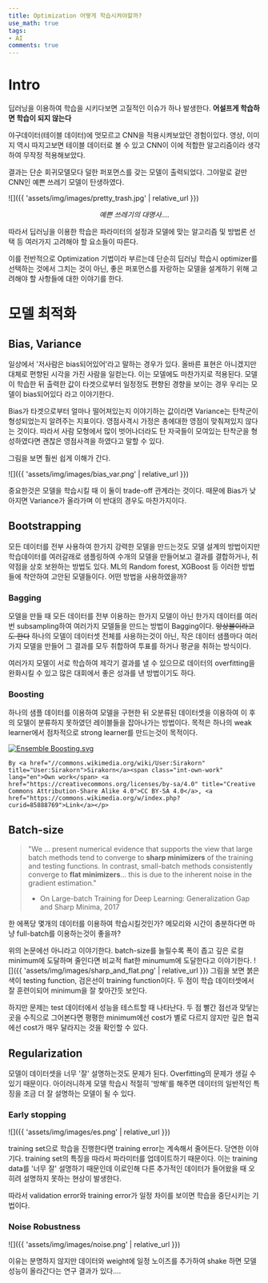 ```yaml
---
title: Optimization 어떻게 학습시켜야할까?
use_math: true
tags:
- AI
comments: true
---
```


# Intro
딥러닝을 이용하여 학습을 시키다보면 고질적인 이슈가 하나 발생한다.
**어설프게 학습하면 학습이 되지 않는다**

야구데이터(테이블 데이터)에 멋모르고 CNN을 적용시켜보았던 경험이있다.
영상, 이미지 역시 따지고보면 테이블 데이터로 볼 수 있고 CNN이 이에 적합한 알고리즘이라 생각하여 무작정 적용해보았다.

결과는 단순 회귀모델모다 덜한 퍼포먼스를 갖는 모델이 출력되었다.
그야말로 겉만 CNN인 예쁜 쓰레기 모델이 탄생하였다.

![]({{ 'assets/img/images/pretty_trash.jpg' | relative_url }})



<center><em>예쁜 쓰레기의 대명사.... </em></center>

따라서 딥러닝을 이용한 학습은 파라미터의 설정과 모델에 맞는 알고리즘 및 방법론 선택 등 여러가지 고려해야 할 요소들이 따른다.

이를 전반적으로 Optimization 기법이라 부르는데 단순히 딥러닝 학습시 optimizer를 선택하는 것에서 그치는 것이 아닌, 좋은 퍼포먼스를 자랑하는 모델을 설계하기 위해 고려해야 할 사항들에 대한 이야기를 한다.


# 모델 최적화
## Bias, Variance

일상에서 '저사람은 bias되어있어'라고 말하는 경우가 있다. 올바른 표현은 아니겠지만 대체로 편향된 시각을 가진 사람을 일컫는다.
이는 모델에도 마찬가지로 적용된다. 모델이 학습한 뒤 출력한 값이 타겟으로부터 일정정도 편향된 경향을 보이는 경우 우리는 모델이 bias되어있다 라고 이야기한다.

Bias가 타겟으로부터 얼마나 떨어져있는지 이야기하는 값이라면 Variance는 탄착군이 형성되었는지 알려주는 지표이다. 
영점사격시 가정은 총에대한 영점이 맞춰져있지 않다는 것이다. 따라서 사람 모형에서 많이 벗어나더라도 탄 자국들이 모여있는 탄착군을 형성하였다면 괜찮은 영점사격을 하였다고 말할 수 있다.

그림을 보면 훨씬 쉽게 이해가 간다.

![]({{ 'assets/img/images/bias_var.png' | relative_url }})

중요한것은 모델을 학습시킬 때 이 둘이 trade-off 관계라는 것이다.
때문에 Bias가 낮아지면 Variance가 올라가며 이 반대의 경우도 마찬가지이다.
## Bootstrapping
모든 데이터를 전부 사용하여 한가지 강력한 모델을 만드는것도 모델 설계의 방법이지만
학습데이터를 여러갈래로 샘플링하여 수개의 모델을 만들어보고 결과를 결합하거나, 취약점을 상호 보완하는 방법도 있다.
ML의 Random forest, XGBoost 등 이러한 방법들에 착안하여 고안된 모델들이다. 어떤 방법을 사용하였을까?
### Bagging
모델을 만들 때 모든 데이터를 전부 이용하는 한가지 모델이 아닌 한가지 데이터를 여러번 subsampling하여 여러가지 모델들을 만드는 방법이 Bagging이다.  ~~앙상블이라고도 한다~~
하나의 모델이 데이터셋 전체를 사용하는것이 아닌, 작은 데이터 샘플마다 여러가지 모델을 만들어 그 결과를 모두 취합하여 투표를 하거나 평균을 취하는 방식이다.

여러가지 모델이 서로 학습하여 제각기 결과를 낼 수 있으므로 데이터의 overfitting을 완화시킬 수 있고 많은 대회에서 좋은 성과를 낸 방법이기도 하다.

### Boosting
하나의 샘플 데이터를 이용하여 모델을 구현한 뒤 오분류된 데이터셋을 이용하여 이 후의 모델이 분류하지 못하였던 레이블들을 잡아나가는 방법이다.
목적은 하나의 weak learner에서 점차적으로 strong learner를 만드는것이 목적이다.

<p><a href="https://commons.wikimedia.org/wiki/File:Ensemble_Boosting.svg#/media/File:Ensemble_Boosting.svg"><img src="https://upload.wikimedia.org/wikipedia/commons/thumb/b/b5/Ensemble_Boosting.svg/1200px-Ensemble_Boosting.svg.png" alt="Ensemble Boosting.svg"></a>
	
	By <a href="//commons.wikimedia.org/wiki/User:Sirakorn" title="User:Sirakorn">Sirakorn</a><span class="int-own-work" lang="en">Own work</span> <a href="https://creativecommons.org/licenses/by-sa/4.0" title="Creative Commons Attribution-Share Alike 4.0">CC BY-SA 4.0</a>, <a href="https://commons.wikimedia.org/w/index.php?curid=85888769">Link</a></p>
	
	
	
## Batch-size

>"We ... present numerical evidence that supports the view that large batch methods tend to converge to **sharp minimizers** of the training and testing functions. In contrast, small-batch methods consistently converge to **flat minimizers**... this is due to the inherent noise in the gradient estimation." 
>- On Large-batch Training for Deep Learning: Generalization Gap and Sharp Minima, 2017


한 에폭당 몇개의 데이터를 이용하여 학습시킬것인가?
메모리와 시간이 충분하다면 마냥 full-batch를 이용하는것이 좋을까?

위의 논문에선 아니라고 이야기한다. batch-size를 늘릴수록 폭이 좁고 깊은 로컬 minimum에 도달하며 줄인다면 비교적 flat한 minumum에 도달한다고 이야기한다.
![]({{ 'assets/img/images/sharp_and_flat.png' | relative_url }})
그림을 보면 붉은색이 testing function, 검은선이 training function이다. 두 점이 학습 데이터셋에서 잘 훈련이되어 minimum을 잘 찾아간듯 보인다.

하지만 문제는 test 데이터에서 성능을 테스트할 때 나타난다. 두 점 빨간 점선과 맞닿는 곳을 수직으로 그어본다면 평평한 minimum에선 cost가 별로 다르지 않지만 깊은 협곡에선 cost가 매우 달라지는 것을 확인할 수 있다.

## Regularization
모델이 데이터셋을 너무 '잘' 설명하는것도 문제가 된다.
Overfitting의 문제가 생길 수 있기 때문이다. 아이러니하게 모델 학습시 적절히 '방해'를 해주면 데이터의 일반적인 특징을 조금 더 잘 설명하는 모델이 될 수 있다.

### Early stopping
![]({{ 'assets/img/images/es.png' | relative_url }})

training set으로 학습을 진행한다면 training error는 계속해서 줄어든다. 당연한 이야기다.
training set의 특징을 따라서 파라미터를 업데이트하기 때문이다. 이는 training data를 '너무 잘' 설명하기 때문인데 이로인해 다른 추가적인 데이터가 들어왔을 때 오히려 설명하지 못하는 현상이 발생한다.

따라서 validation error와 training error가 일정 차이를 보이면 학습을 중단시키는 기법이다. 

### Noise Robustness

![]({{ 'assets/img/images/noise.png' | relative_url }})

이유는 분명하지 않지만 데이터와 weight에 일정 노이즈를 추가하여 shake 하면 모델 성능이 올라간다는 연구 결과가 있다....
